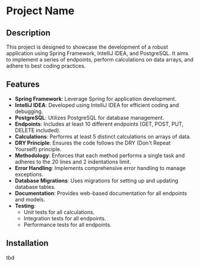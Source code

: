 # Project Name

## Description

This project is designed to showcase the development of a robust application using Spring Framework, IntelliJ IDEA, and PostgreSQL. It aims to implement a series of endpoints, perform calculations on data arrays, and adhere to best coding practices.

## Features

- **Spring Framework**: Leverage Spring for application development.
- **IntelliJ IDEA**: Developed using IntelliJ IDEA for efficient coding and debugging.
- **PostgreSQL**: Utilizes PostgreSQL for database management.
- **Endpoints**: Includes at least 10 different endpoints (GET, POST, PUT, DELETE included).
- **Calculations**: Performs at least 5 distinct calculations on arrays of data.
- **DRY Principle**: Ensures the code follows the DRY (Don't Repeat Yourself) principle.
- **Methodology**: Enforces that each method performs a single task and adheres to the 20 lines and 2 indentations limit.
- **Error Handling**: Implements comprehensive error handling to manage exceptions.
- **Database Migrations**: Uses migrations for setting up and updating database tables.
- **Documentation**: Provides web-based documentation for all endpoints and models.
- **Testing**:
  - Unit tests for all calculations.
  - Integration tests for all endpoints.
  - Performance tests for all endpoints.

## Installation

tbd

